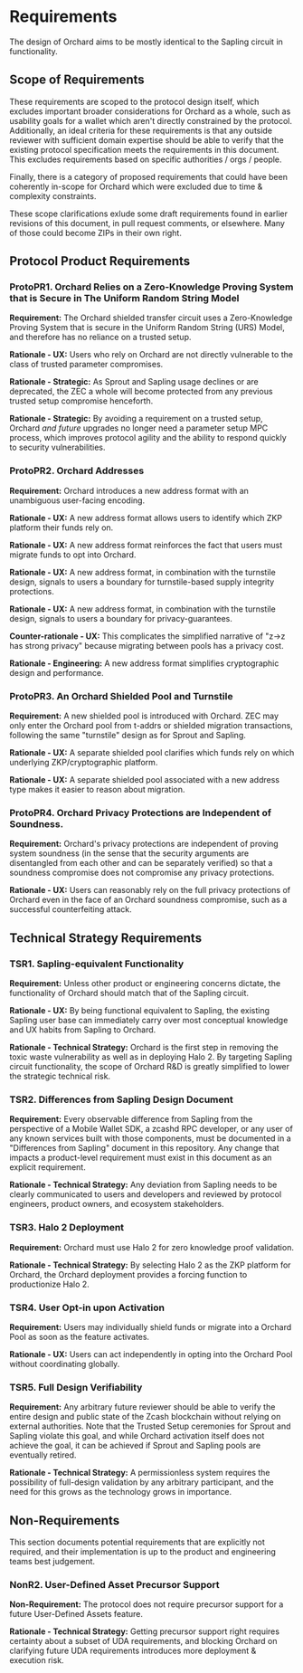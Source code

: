 # Requirements

The design of Orchard aims to be mostly identical to the Sapling circuit in functionality.

## Scope of Requirements

These requirements are scoped to the protocol design itself, which excludes important broader considerations for Orchard as a whole, such as usability goals for a wallet which aren't directly constrained by the protocol. Additionally, an ideal criteria for these requirements is that any outside reviewer with sufficient domain expertise should be able to verify that the existing protocol specification meets the requirements in this document. This excludes requirements based on specific authorities / orgs / people.

Finally, there is a category of proposed requirements that could have been coherently in-scope for Orchard which were excluded due to time & complexity constraints.

These scope clarifications exlude some draft requirements found in earlier revisions of this document, in pull request comments, or elsewhere. Many of those could become ZIPs in their own right.

## Protocol Product Requirements

### ProtoPR1. Orchard Relies on a Zero-Knowledge Proving System that is Secure in The Uniform Random String Model

**Requirement:** The Orchard shielded transfer circuit uses a Zero-Knowledge Proving System that is secure in the Uniform Random String (URS) Model, and therefore has no reliance on a trusted setup.

**Rationale - UX:** Users who rely on Orchard are not directly vulnerable to the class of trusted parameter compromises.

**Rationale - Strategic:** As Sprout and Sapling usage declines or are deprecated, the ZEC a whole will become protected from any previous trusted setup compromise henceforth.

**Rationale - Strategic:** By avoiding a requirement on a trusted setup, Orchard *and future* upgrades no longer need a parameter setup MPC process, which improves protocol agility and the ability to respond quickly to security vulnerabilities.

### ProtoPR2. Orchard Addresses

**Requirement:** Orchard introduces a new address format with an unambiguous user-facing encoding.

**Rationale - UX:** A new address format allows users to identify which ZKP platform their funds rely on.

**Rationale - UX:** A new address format reinforces the fact that users must migrate funds to opt into Orchard.

**Rationale - UX:** A new address format, in combination with the turnstile design, signals to users a boundary for turnstile-based supply integrity protections.

**Rationale - UX:** A new address format, in combination with the turnstile design, signals to users a boundary for privacy-guarantees.

**Counter-rationale - UX:** This complicates the simplified narrative of "z→z has strong privacy" because migrating between pools has a privacy cost.

**Rationale - Engineering:** A new address format simplifies cryptographic design and performance.

### ProtoPR3. An Orchard Shielded Pool and Turnstile

**Requirement:** A new shielded pool is introduced with Orchard. ZEC may only enter the Orchard pool from t-addrs or shielded migration transactions, following the same "turnstile" design as for Sprout and Sapling.

**Rationale - UX:** A separate shielded pool clarifies which funds rely on which underlying ZKP/cryptographic platform.

**Rationale - UX:** A separate shielded pool associated with a new address type makes it easier to reason about migration.

### ProtoPR4. Orchard Privacy Protections are Independent of Soundness.

**Requirement:** Orchard's privacy protections are independent of proving system soundness (in the sense that the security arguments are disentangled from each other and can be separately verified) so that a soundness compromise does not compromise any privacy protections.

**Rationale - UX:** Users can reasonably rely on the full privacy protections of Orchard even in the face of an Orchard soundness compromise, such as a successful counterfeiting attack.

## Technical Strategy Requirements

### TSR1. Sapling-equivalent Functionality

**Requirement:** Unless other product or engineering concerns dictate, the functionality of
Orchard should match that of the Sapling circuit.

**Rationale - UX:** By being functional equivalent to Sapling, the existing Sapling
user base can immediately carry over most conceptual knowledge and UX habits from
Sapling to Orchard.

**Rationale - Technical Strategy:** Orchard is the first step in removing the toxic waste
vulnerability as well as in deploying Halo 2. By targeting Sapling circuit functionality,
the scope of Orchard R&D is greatly simplified to lower the strategic technical risk.

### TSR2. Differences from Sapling Design Document

**Requirement:** Every observable difference from Sapling from the perspective of a Mobile Wallet SDK, a zcashd RPC developer, or any user of any known services built with those components, must be documented in a "Differences from Sapling" document in this repository. Any change that impacts a product-level requirement must exist in this document as an explicit requirement.

**Rationale - Technical Strategy:** Any deviation from Sapling needs to be clearly communicated to users and developers and reviewed by protocol engineers, product owners, and ecosystem stakeholders.

### TSR3. Halo 2 Deployment

**Requirement:** Orchard must use Halo 2 for zero knowledge proof validation.

**Rationale - Technical Strategy:** By selecting Halo 2 as the ZKP platform for Orchard, the Orchard deployment provides a forcing function to productionize Halo 2.

### TSR4. User Opt-in upon Activation

**Requirement:** Users may individually shield funds or migrate into a Orchard Pool as soon as the feature activates.

**Rationale - UX:** Users can act independently in opting into the Orchard Pool without coordinating globally.

### TSR5. Full Design Verifiability

**Requirement:** Any arbitrary future reviewer should be able to verify the entire design and public state of the Zcash blockchain without relying on external authorities. Note that the Trusted Setup ceremonies for Sprout and Sapling violate this goal, and while Orchard activation itself does not achieve the goal, it can be achieved if Sprout and Sapling pools are eventually retired.

**Rationale - Technical Strategy:** A permissionless system requires the possibility of full-design validation by any arbitrary participant, and the need for this grows as the technology grows in importance.

## Non-Requirements

This section documents potential requirements that are explicitly not required, and their implementation is up to the product and engineering teams best judgement.

### NonR2. User-Defined Asset Precursor Support

**Non-Requirement:** The protocol does not require precursor support for a future User-Defined Assets feature.

**Rationale - Technical Strategy:** Getting precursor support right requires certainty about a subset of UDA requirements, and blocking Orchard on clarifying future UDA requirements introduces more deployment & execution risk.
